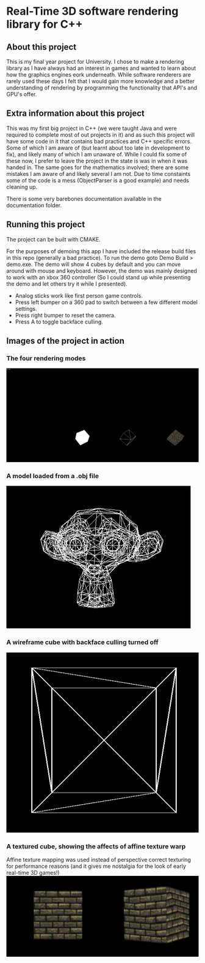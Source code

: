 # Real-Time 3D software rendering library for C++
## About this project 
This is my final year project for University. I chose to make a rendering library as I have always had an interest in games and wanted to learn about how the graphics engines eork underneath. While software renderers are rarely used these days I felt that I would gain more knowledge and a better understanding of rendering by programming the functionality that API's and GPU's offer.  
## Extra information about this project 
This was my first big project in C++ (we were taught Java and were required to complete most of out projects in it) and as such this project will have some code in it that contains bad practices and C++ specific errors. Some of which I am aware of (but learnt about too late in development to fix), and likely many of which I am unaware of. While I could fix some of these now, I prefer to leave the project in the state is was in when it was handed in. The same goes for the mathematics involved; there are some mistakes I am aware of and likely several I am not. Due to time constaints some of the code is a mess (ObjectParser is a good example) and needs cleaning up.

There is some very barebones documentation available in the documentation folder.

## Running this project
The project can be built with CMAKE.

For the purposes of demoing this app I have included the release build files in this repo (generally a bad practice). To run the demo goto Demo Build > demo.exe. The demo will show 4 cubes by default and you can move around with mouse and keyboard. However, the demo was mainly designed to work with an xbox 360 controller (So I could stand up while presenting the demo and let others try it while I presented).

* Analog sticks work like first person game controls.
* Press left bumper on a 360 pad to switch between a few different model settings. 
* Press right bumper to reset the camera.
* Press A to toggle backface culling.

## Images of the project in action
### The four rendering modes
![](./MDimages/4cube.png)
### A model loaded from a .obj file
![](./MDimages/suzz.png)
### A wireframe cube with backface culling turned off
![](./MDimages/Cube.png)
### A textured cube, showing the affects of affine texture warp
Affine texture mapping was used instead of perspective correct texturing for performance reasons (and it gives me nostalgia for the look of early real-time 3D games!)
![](./MDimages/btexwarp.png)